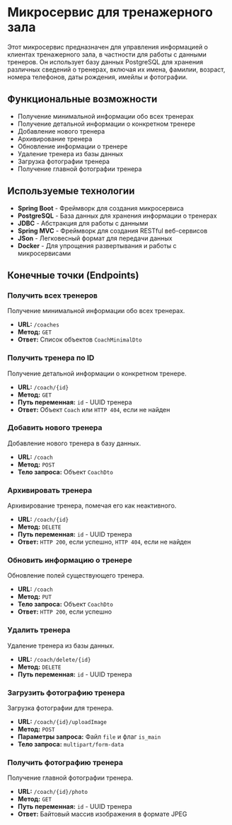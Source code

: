 # Микросервис для тренажерного зала

Этот микросервис предназначен для управления информацией о клиентах тренажерного зала, в частности для работы с данными тренеров.
Он использует базу данных PostgreSQL для хранения различных сведений о тренерах, включая их имена, фамилии, возраст, номера телефонов, даты рождения, имейлы и фотографии.

## Функциональные возможности

- Получение минимальной информации обо всех тренерах
- Получение детальной информации о конкретном тренере
- Добавление нового тренера
- Архивирование тренера
- Обновление информации о тренере
- Удаление тренера из базы данных
- Загрузка фотографии тренера
- Получение главной фотографии тренера

## Используемые технологии

- **Spring Boot** - Фреймворк для создания микросервиса
- **PostgreSQL** - База данных для хранения информации о тренерах
- **JDBC** - Абстракция для работы с данными
- **Spring MVC** - Фреймворк для создания RESTful веб-сервисов
- **JSon** - Легковесный формат для передачи данных
- **Docker** - Для упрощения развертывания и работы с микросервисами 

## Конечные точки (Endpoints)

### Получить всех тренеров

Получение минимальной информации обо всех тренерах.

- **URL:** `/coaches`
- **Метод:** `GET`
- **Ответ:** Список объектов `CoachMinimalDto`

### Получить тренера по ID

Получение детальной информации о конкретном тренере.

- **URL:** `/coach/{id}`
- **Метод:** `GET`
- **Путь переменная:** `id` - UUID тренера
- **Ответ:** Объект `Coach` или `HTTP 404`, если не найден

### Добавить нового тренера

Добавление нового тренера в базу данных.

- **URL:** `/coach`
- **Метод:** `POST`
- **Тело запроса:** Объект `CoachDto`

### Архивировать тренера

Архивирование тренера, помечая его как неактивного.

- **URL:** `/coach/{id}`
- **Метод:** `DELETE`
- **Путь переменная:** `id` - UUID тренера
- **Ответ:** `HTTP 200`, если успешно, `HTTP 404`, если не найден

### Обновить информацию о тренере

Обновление полей существующего тренера.

- **URL:** `/coach`
- **Метод:** `PUT`
- **Тело запроса:** Объект `CoachDto`
- **Ответ:** `HTTP 200`, если успешно

### Удалить тренера

Удаление тренера из базы данных.

- **URL:** `/coach/delete/{id}`
- **Метод:** `DELETE`
- **Путь переменная:** `id` - UUID тренера

### Загрузить фотографию тренера

Загрузка фотографии для тренера.

- **URL:** `/coach/{id}/uploadImage`
- **Метод:** `POST`
- **Параметры запроса:** Файл `file` и флаг `is_main`
- **Тело запроса:** `multipart/form-data`

### Получить фотографию тренера

Получение главной фотографии тренера.

- **URL:** `/coach/{id}/photo`
- **Метод:** `GET`
- **Путь переменная:** `id` - UUID тренера
- **Ответ:** Байтовый массив изображения в формате JPEG

